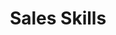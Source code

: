 ---
title: "Sales Skills"
type: "role"
definitions:
    - title: ""
      positive: ""
      negative: ""
---